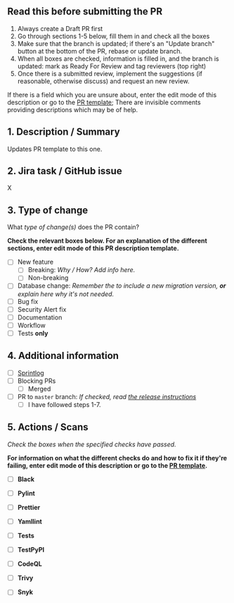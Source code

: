 ## Read this before submitting the PR

1. Always create a Draft PR first
2. Go through sections 1-5 below, fill them in and check all the boxes
3. Make sure that the branch is updated; if there's an "Update branch" button at the bottom of the PR, rebase or update branch.
4. When all boxes are checked, information is filled in, and the branch is updated: mark as Ready For Review and tag reviewers (top right)
5. Once there is a submitted review, implement the suggestions (if reasonable, otherwise discuss) and request an new review.

If there is a field which you are unsure about, enter the edit mode of this description or go to the [PR template](https://github.com/ScilifelabDataCentre/dds_cli/blob/dev/.github/pull_request_template.md); There are invisible comments providing descriptions which may be of help.

## 1. Description / Summary

Updates PR template to this one.

## 2. Jira task / GitHub issue

X

## 3. Type of change

What _type of change(s)_ does the PR contain?

**Check the relevant boxes below. For an explanation of the different sections, enter edit mode of this PR description template.**

- [ ] New feature
  - [ ] Breaking: _Why / How? Add info here._ <!-- Should be checked if the changes in this PR will cause existing functionality to not work as expected. E.g. with the master branch of the `dds_cli` -->
  - [ ] Non-breaking <!-- Should be checked if the changes will not cause existing functionality to fail. "Non-breaking" is just an addition of a new feature. -->
- [ ] Database change: _Remember the to include a new migration version, **or** explain here why it's not needed._ <!-- Should be checked when you've changed something in `models.py`. For a guide on how to add the a new migration version, look at the "Database changes" section in the README.md. -->
- [ ] Bug fix <!-- Should be checked when a bug is fixed in existing functionality. If the bug fix also is a breaking change (see above), add info about that beside this check box. -->
- [ ] Security Alert fix <!-- Should be checked if the PR attempts to solve a security vulnerability, e.g. reported by the "Security" tab in the repo. -->
- [ ] Documentation <!-- Should be checked if the PR adds or updates the CLI documentation -- anything in docs/ directory. -->
- [ ] Workflow <!-- Should be checked if the PR includes a change in e.g. the github actions files (dds_cli/.github/*) or another type of workflow change. Anything that alters our or the codes workflow. -->
- [ ] Tests **only** <!-- Should only be checked if the PR only contains tests, none of the other types of changes listed above. -->

## 4. Additional information

- [ ] [Sprintlog](https://github.com/ScilifelabDataCentre/dds_cli/blob/dev/SPRINTLOG.md) <!-- Add a row at the bottom of the SPRINTLOG.md file (not needed if PR contains only tests). Follow the format of previous rows. If the PR is the first in a new sprint, add a new sprint header row (follow the format of previous sprints). -->
- [ ] Blocking PRs <!-- Should be checked if there are blocking PRs or other tasks that need to be merged prior to this. Add link to PR or Jira card if this is the case. -->
  - [ ] Merged <!-- Should be checked if the "Blocking PRs" box was checked AND all blocking PRs have been merged / fixed. -->
- [ ] PR to `master` branch: _If checked, read [the release instructions](https://github.com/ScilifelabDataCentre/dds_cli/blob/dev/docs/procedures/new_release.md)_ <!-- Check this if the PR is made to the `master` branch. Only the `dev` branch should be doing this. -->
  - [ ] I have followed steps 1-7. <!-- Should be checked if the "PR to `master` branch" box is checked AND the specified steps in the release instructions have been followed. -->

## 5. Actions / Scans

_Check the boxes when the specified checks have passed._

**For information on what the different checks do and how to fix it if they're failing, enter edit mode of this description or go to the [PR template](https://github.com/ScilifelabDataCentre/dds_cli/blob/dev/.github/pull_request_template.md).**

- [ ] **Black**
<!--
  What: Python code formatter.
  How to fix: Run `black .` locally to execute formatting.
-->
- [ ] **Pylint**
<!--
  What: Python code linter.
  How to fix: Manually fix the code producing warnings. Code must get 10/10.
-->
- [ ] **Prettier**
<!--
  What: General code formatter. Our use case: MD and yaml mainly.
  How to fix: Run npx prettier --write . locally to execute formatting.
-->
- [ ] **Yamllint**
<!--
  What: Linting of yaml files.
  How to fix: Manually fix any errors locally.
-->
- [ ] **Tests**
<!--
  What: Pytest to verify that functionality works as expected.
  How to fix: Manually fix any errors locally. Follow the instructions in the "Run tests" section of the README.md to run the tests locally.
  Additional info: The PR should ALWAYS include new tests or fixed tests when there are code changes. When pytest action has finished, it will post a codecov report; Look at this report and verify the files you have changed are listed. "90% <100.00%> (+0.8%)" means "Tests cover 90% of the changed file, <100 % of this PR's code changes are tested>, and (the code changes and added tests increased the overall test coverage with 0.8%)
-->
- [ ] **TestPyPI**
<!--
  What: Builds the CLI and publishes to TestPyPI in order to verify before release.
  How to fix: Check the action logs and fix potential issues manually.
-->
- [ ] **CodeQL**
<!--
  What: Scan for security vulnerabilities, bugs, errors.
  How to fix: Go through the alerts and either manually fix, dismiss or ignore. Add info on ignored or dismissed alerts.
-->
- [ ] **Trivy**
<!--
  What: Security scanner.
  How to fix: Go through the alerts and either manually fix, dismiss or ignore. Add info on ignored or dismissed alerts.
-->
- [ ] **Snyk**
<!--
  What: Security scanner.
  How to fix: Go through the alerts and either manually fix, dismiss or ignore. Add info on ignored or dismissed alerts.
-->
